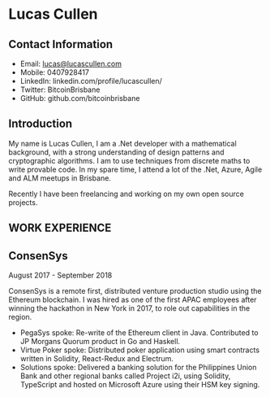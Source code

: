 # Lucas Cullen 

## Contact Information 

- Email: lucas@lucascullen.com 
- Mobile:  0407928417 
- LinkedIn: linkedin.com/profile/lucascullen/ 
- Twitter: BitcoinBrisbane 
- GitHub: github.com/bitcoinbrisbane 

## Introduction 

My name is Lucas Cullen, I am a .Net developer with a mathematical background, with a strong understanding of design patterns and cryptographic algorithms.  I am to use techniques from discrete maths to write provable code. In my spare time, I attend a lot of the .Net, Azure, Agile and ALM meetups in Brisbane.  

Recently I have been freelancing and working on my own open source projects.

## WORK EXPERIENCE 

## ConsenSys 

August 2017 -  September 2018 

ConsenSys is a remote first, distributed venture production studio using the Ethereum blockchain.  I was hired as one of the first APAC employees after winning the hackathon in New York in 2017, to role out capabilities in the region. 
- PegaSys spoke:  Re-write of the Ethereum client in Java.  Contributed to JP Morgans Quorum product in Go and Haskell. 
- Virtue Poker spoke:  Distributed poker application using smart contracts written in Solidity, React-Redux and Electrum. 
- Solutions spoke:  Delivered a banking solution for the Philippines Union Bank and other regional banks called Project i2i, using Solidity, TypeScript and hosted on Microsoft Azure using their HSM key signing. 
